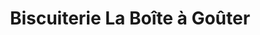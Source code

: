 ---
title: "Biscuiterie La Boîte à Goûter"
url: /daignac/biscuiterie-la-boite-a-gouter/
shop: pâtisserie
---